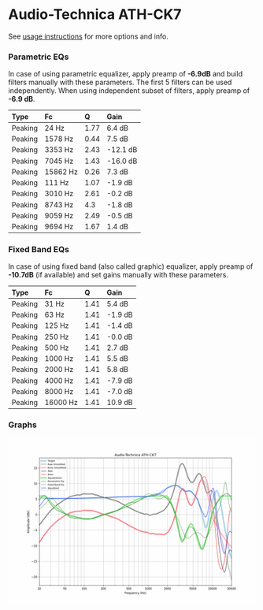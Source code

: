 # Audio-Technica ATH-CK7
See [usage instructions](https://github.com/jaakkopasanen/AutoEq#usage) for more options and info.

### Parametric EQs
In case of using parametric equalizer, apply preamp of **-6.9dB** and build filters manually
with these parameters. The first 5 filters can be used independently.
When using independent subset of filters, apply preamp of **-6.9 dB**.

| Type    | Fc       |    Q | Gain     |
|:--------|:---------|:-----|:---------|
| Peaking | 24 Hz    | 1.77 | 6.4 dB   |
| Peaking | 1578 Hz  | 0.44 | 7.5 dB   |
| Peaking | 3353 Hz  | 2.43 | -12.1 dB |
| Peaking | 7045 Hz  | 1.43 | -16.0 dB |
| Peaking | 15862 Hz | 0.26 | 7.3 dB   |
| Peaking | 111 Hz   | 1.07 | -1.9 dB  |
| Peaking | 3010 Hz  | 2.61 | -0.2 dB  |
| Peaking | 8743 Hz  | 4.3  | -1.8 dB  |
| Peaking | 9059 Hz  | 2.49 | -0.5 dB  |
| Peaking | 9694 Hz  | 1.67 | 1.4 dB   |

### Fixed Band EQs
In case of using fixed band (also called graphic) equalizer, apply preamp of **-10.7dB**
(if available) and set gains manually with these parameters.

| Type    | Fc       |    Q | Gain    |
|:--------|:---------|:-----|:--------|
| Peaking | 31 Hz    | 1.41 | 5.4 dB  |
| Peaking | 63 Hz    | 1.41 | -1.9 dB |
| Peaking | 125 Hz   | 1.41 | -1.4 dB |
| Peaking | 250 Hz   | 1.41 | -0.0 dB |
| Peaking | 500 Hz   | 1.41 | 2.7 dB  |
| Peaking | 1000 Hz  | 1.41 | 5.5 dB  |
| Peaking | 2000 Hz  | 1.41 | 5.8 dB  |
| Peaking | 4000 Hz  | 1.41 | -7.9 dB |
| Peaking | 8000 Hz  | 1.41 | -7.0 dB |
| Peaking | 16000 Hz | 1.41 | 10.9 dB |

### Graphs
![](./Audio-Technica%20ATH-CK7.png)
